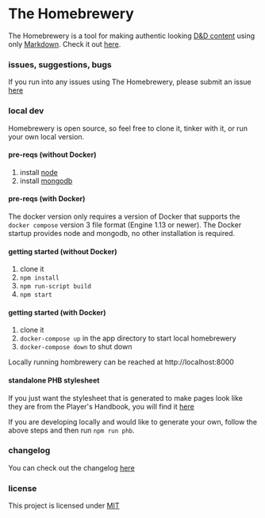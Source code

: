 # The Homebrewery
The Homebrewery is a tool for making authentic looking [D&D content](http://dnd.wizards.com/products/tabletop-games/rpg-products/rpg_playershandbook) using only [Markdown](https://github.com/adam-p/markdown-here/wiki/Markdown-Cheatsheet). Check it out [here](http://homebrewery.naturalcrit.com).


### issues, suggestions, bugs
If you run into any issues using The Homebrewery, please submit an issue [here](/issues)


### local dev
Homebrewery is open source, so feel free to clone it, tinker with it, or run your own local version.

#### pre-reqs (without Docker)
1. install [node](https://nodejs.org/en/)
1. install [mongodb](https://www.mongodb.com/)

#### pre-reqs (with Docker)
The docker version only requires a version of Docker that supports the `docker compose` version 3 file format (Engine 1.13 or newer). The Docker startup provides node and mongodb, no other installation is required.

#### getting started (without Docker)
1. clone it
1. `npm install`
1. `npm run-script build`
1. `npm start`

#### getting started (with Docker)
1. clone it
1. `docker-compose up` in the app directory to start local homebrewery
1. `docker-compose down` to shut down

Locally running hombrewery can be reached at http://localhost:8000

#### standalone PHB stylesheet
If you just want the stylesheet that is generated to make pages look like they are from the Player's Handbook, you will find it [here](https://github.com/stolksdorf/homebrewery/blob/master/phb.standalone.css)

If you are developing locally and would like to generate your own, follow the above steps and then run `npm run phb`.

### changelog

You can check out the changelog [here](https://github.com/stolksdorf/homebrewery/blob/master/changelog.md)

### license

This project is licensed under [MIT](./license)
